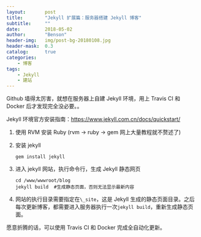 ```yaml
---
layout:       post
title:        "Jekyll 扩展篇：服务器搭建 Jekyll 博客"
subtitle:     ""
date:         2018-05-02
author:       "Benson"
header-img:   img/post-bg-20180108.jpg
header-mask:  0.3
catalog:      true
categories:
    - 博客
tags:
    - Jekyll
    - 建站
---
```


Github 墙得太厉害，就想在服务器上自建 Jekyll 环境，用上 Travis CI 和 Docker 后才发现完全没必要。。

Jekyll 环境官方安装指南：<https://www.jekyll.com.cn/docs/quickstart/>

1. 使用 RVM 安装 Ruby (rvm -> ruby -> gem 网上大量教程就不赘述了)

2. 安装 jekyll

    ```jekyll
    gem install jekyll
    ```

3. 进入 jekyll 网站，执行命令行，生成 Jekyll 静态网页

    ```jekyll
    cd /www/wwwroot/blog
    jekyll build  #生成静态页面，否则无法显示最新内容
    ```

4. 网站的执行目录需要指定在`\_site`，这是  Jekyll 生成的静态页面目录。之后每次更新博客，都需要进入服务器执行一次`jekyll build`，重新生成静态页面。

愿意折腾的话，可以使用 Travis CI 和 Docker 完成全自动化更新。
